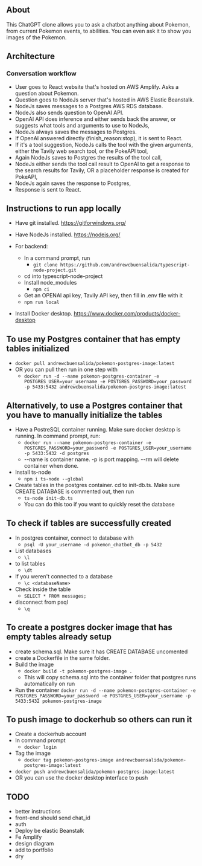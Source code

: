 ## About

This ChatGPT clone allows you to ask a chatbot anything about Pokemon, from current Pokemon events, to abilities. You can even ask it to show you images of the Pokemon.

## Architecture

### Conversation workflow

- User goes to React website that's hosted on AWS Amplify. Asks a question about Pokemon.
- Question goes to NodeJs server that's hosted in AWS Elastic Beanstalk.
- NodeJs saves messages to a Postgres AWS RDS database.
- NodeJs also sends question to OpenAI API.
- OpenAI API does inference and either sends back the answer, or suggests what tools and arguments to use to NodeJs,
- NodeJs always saves the messages to Postgres.
- If OpenAI answered directly (finish_reason:stop), it is sent to React.
- If it's a tool suggestion, NodeJs calls the tool with the given arguments, either the Tavily web search tool, or the PokeAPI tool,
- Again NodeJs saves to Postgres the results of the tool call,
- NodeJs either sends the tool call result to OpenAI to get a response to the search results for Tavily, OR a placeholder response is created for PokeAPI,
- NodeJs again saves the response to Postgres,
- Response is sent to React.

## Instructions to run app locally

- Have git installed. https://gitforwindows.org/
- Have NodeJs installed. https://nodejs.org/
- For backend:

  - In a command prompt, run
    - `git clone https://github.com/andrewcbuensalida/typescript-node-project.git`
  - cd into typescript-node-project
  - Install node_modules
    - `npm ci`
  - Get an OPENAI api key, Tavily API key, then fill in .env file with it
  - `npm run local`

- Install Docker desktop. https://www.docker.com/products/docker-desktop

## To use my Postgres container that has empty tables initialized

- `docker pull andrewcbuensalida/pokemon-postgres-image:latest`
- OR you can pull then run in one step with
  - `docker run -d --name pokemon-postgres-container -e POSTGRES_USER=your_username -e POSTGRES_PASSWORD=your_password -p 5433:5432 andrewcbuensalida/pokemon-postgres-image:latest`

## Alternatively, to use a Postgres container that you have to manually initialize the tables

- Have a PostreSQL container running. Make sure docker desktop is running. In command prompt, run:
  - `docker run --name pokemon-postgres-container -e POSTGRES_PASSWORD=your_password -e POSTGRES_USER=your_username -p 5433:5432 -d postgres`
  - --name is container name. -p is port mapping. --rm will delete container when done.
- Install ts-node
  - `npm i ts-node --global`
- Create tables in the postgres container. cd to init-db.ts. Make sure CREATE DATABASE is commented out, then run
  - `ts-node init-db.ts`
  - You can do this too if you want to quickly reset the database

## To check if tables are successfully created

- In postgres container, connect to database with
  - `psql -U your_username -d pokemon_chatbot_db -p 5432`
- List databases
  - `\l`
- to list tables
  - `\dt`
- If you weren't connected to a database
  - `\c <databaseName>`
- Check inside the table
  - `SELECT * FROM messages;`
- disconnect from psql
  - `\q`

## To create a postgres docker image that has empty tables already setup

- create schema.sql. Make sure it has CREATE DATABASE uncomented
- create a Dockerfile in the same folder.
- Build the image
  - `docker build -t pokemon-postgres-image .`
  - This will copy schema.sql into the container folder that postgres runs automatically on run
- Run the container
  `docker run -d --name pokemon-postgres-container -e POSTGRES_PASSWORD=your_password -e POSTGRES_USER=your_username -p 5433:5432 pokemon-postgres-image`

## To push image to dockerhub so others can run it

- Create a dockerhub account
- In command prompt
  - `docker login`
- Tag the image
  - `docker tag pokemon-postgres-image andrewcbuensalida/pokemon-postgres-image:latest`
- `docker push andrewcbuensalida/pokemon-postgres-image:latest`
- OR you can use the docker desktop interface to push

## TODO

- better instructions
- front-end should send chat_id
- auth
- Deploy be elastic Beanstalk
- Fe Amplify
- design diagram
- add to portfolio
- dry
